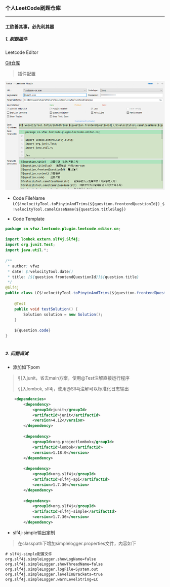 ### 个人LeetCode刷题仓库

---

#### 工欲善其事，必先利其器

##### 1. 刷题插件

Leetcode Editor

[Git仓库](https://github.com/shuzijun/leetcode-editor)

> 插件配置

![](img/plugin_settings.png)

- Code FileName
`LC$!velocityTool.toPinyinAndTrims(${question.frontendQuestionId})_$!velocityTool.camelCaseName(${question.titleSlug})`


- Code Template
```java
package cn.vfwz.leetcode.plugin.leetcode.editor.cn;

import lombok.extern.slf4j.Slf4j;
import org.junit.Test;
import java.util.*;

/**
 * author: vfwz
 * date: $!velocityTool.date()
 * title: [${question.frontendQuestionId}]${question.title}
 */
@Slf4j
public class LC$!velocityTool.toPinyinAndTrims(${question.frontendQuestionId})_$!velocityTool.camelCaseName(${question.titleSlug}) {

    @Test
    public void testSolution() {
        Solution solution = new Solution();
    }
    
    ${question.code}
}
    

```

##### 2. 问题调试

- 添加如下pom
> 引入junit，省去main方案，使用@Test注解直接运行程序
> 
> 引入lombok, slf4j，使用@Slf4j注解可以标准化日志输出

```xml
    <dependencies>
        <dependency>
            <groupId>junit</groupId>
            <artifactId>junit</artifactId>
            <version>4.12</version>
        </dependency>

        <dependency>
            <groupId>org.projectlombok</groupId>
            <artifactId>lombok</artifactId>
            <version>1.18.0</version>
        </dependency>

        <dependency>
            <groupId>org.slf4j</groupId>
            <artifactId>slf4j-api</artifactId>
            <version>1.7.36</version>
        </dependency>

        <dependency>
            <groupId>org.slf4j</groupId>
            <artifactId>slf4j-simple</artifactId>
            <version>1.7.36</version>
        </dependency>
```

- slf4j-simple输出定制
> 在classpath下增加simplelogger.properties文件，内容如下
```properties
# slf4j-simple配置文件
org.slf4j.simpleLogger.showLogName=false
org.slf4j.simpleLogger.showThreadName=false
org.slf4j.simpleLogger.logFile=System.out
org.slf4j.simpleLogger.levelInBrackets=true
org.slf4j.simpleLogger.warnLevelString=LC
```




